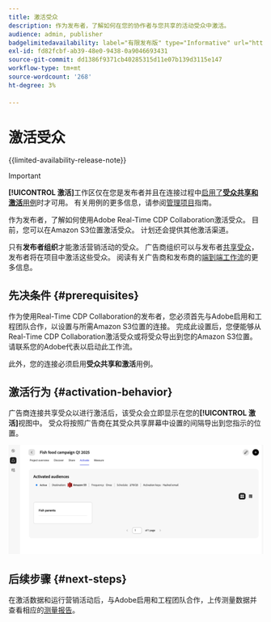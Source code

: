 ```yaml
---
title: 激活受众
description: 作为发布者，了解如何在您的协作者与您共享的活动受众中激活。
audience: admin, publisher
badgelimitedavailability: label="有限发布版" type="Informative" url="https://helpx.adobe.com/cn/legal/product-descriptions/real-time-customer-data-platform-collaboration.html newtab=true"
exl-id: fd82fcbf-ab39-48e0-9438-0a9046693431
source-git-commit: dd1386f9371cb40285315d11e07b139d3115e147
workflow-type: tm+mt
source-wordcount: '268'
ht-degree: 3%

---
```


# 激活受众

{{limited-availability-release-note}}

>[!IMPORTANT]
>
>**[!UICONTROL 激活]**&#x200B;工作区仅在您是发布者并且在连接过程中[启用了&#x200B;**受众共享和激活**&#x200B;用例](../connect/establishing-connections.md#connection-settings)时才可用。 有关用例的更多信息，请参阅[管理项目](./manage-projects.md#project-use-cases)指南。

作为发布者，了解如何使用Adobe Real-Time CDP Collaboration激活受众。 目前，您可以在Amazon S3位置激活受众。 计划还会提供其他激活渠道。

只有&#x200B;**发布者组织**&#x200B;才能激活营销活动的受众。 广告商组织可以与发布者[共享受众](/help/guide/collaborate/share.md)，发布者将在项目中激活这些受众。 阅读有关广告商和发布商的[端到端工作流](/help/guide/end-to-end-workflow.md)的更多信息。

## 先决条件 {#prerequisites}

作为使用Real-Time CDP Collaboration的发布者，您必须首先与Adobe启用和工程团队合作，以设置与所需Amazon S3位置的连接。 完成此设置后，您便能够从Real-Time CDP Collaboration激活受众或将受众导出到您的Amazon S3位置。 请联系您的Adobe代表以启动此工作流。

此外，您的连接必须启用&#x200B;**受众共享和激活**&#x200B;用例。

## 激活行为 {#activation-behavior}

广告商连接共享受众以进行激活后，该受众会立即显示在您的&#x200B;**[!UICONTROL 激活]**&#x200B;视图中。 受众将按照广告商在其受众共享屏幕中设置的间隔导出到您指示的位置。

![将工作流激活到Amazon S3目标。](/help/assets/collaborate/activate/activate-to-amazon-s3.png)

## 后续步骤 {#next-steps}

在激活数据和运行营销活动后，与Adobe启用和工程团队合作，上传测量数据并查看相应的[测量报告](/help/guide/collaborate/measure.md)。
